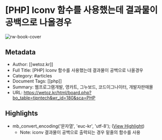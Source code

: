 # [PHP] Iconv 함수를 사용했는데 결과물이 공백으로 나올경우

![rw-book-cover](https://wetoz.kr/img/web_pc_logo_270803.png)

## Metadata
- Author: [[wetoz.kr]]
- Full Title: [PHP] Iconv 함수를 사용했는데 결과물이 공백으로 나올경우
- Category: #articles
- Document Tags: [[php]] 
- Summary: 웹프로그램개발, 영카트, 그누보드, 코드이그나이터, 개발자판매몰
- URL: https://wetoz.kr/html/board.php?bo_table=tipntech&wr_id=180&sca=PHP

## Highlights
- mb_convert_encoding('문자열', 'euc-kr', 'utf-8'); ([View Highlight](https://read.readwise.io/read/01he1yb1pv7dyx4a5xjhxz1y2v))
    - Note: iconv 결과물이 공백으로 출력되는 경우 밑줄의 함수를 사용
